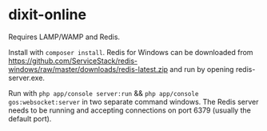 dixit-online
============

Requires LAMP/WAMP and Redis.

Install with `composer install`.
Redis for Windows can be downloaded from https://github.com/ServiceStack/redis-windows/raw/master/downloads/redis-latest.zip and run by opening redis-server.exe.

Run with `php app/console server:run` && `php app/console gos:websocket:server` in two separate command windows.
The Redis server needs to be running and accepting connections on port 6379 (usually the default port).

